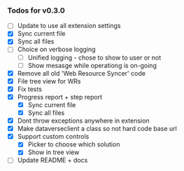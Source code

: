 ### Todos for v0.3.0
- [ ] Update to use all extension settings
- [X] Sync current file
- [X] Sync all files
- [ ] Choice on verbose logging
    - [ ] Unified logging - chose to show to user or not
    - [ ] Show mesasge while operationg is on-going
- [X] Remove all old 'Web Resource Syncer' code
- [X] File tree view for WRs 
- [X] Fix tests 
- [X] Progress report + step report
    - [X] Sync current file
    - [X] Sync all files
- [X] Dont throw exceptions anywhere in extension
- [X] Make dataverseclient a class so not hard code base url
- [X] Support custom controls
    - [X] Picker to choose which solution
    - [X] Show in tree view
- [ ] Update README + docs
